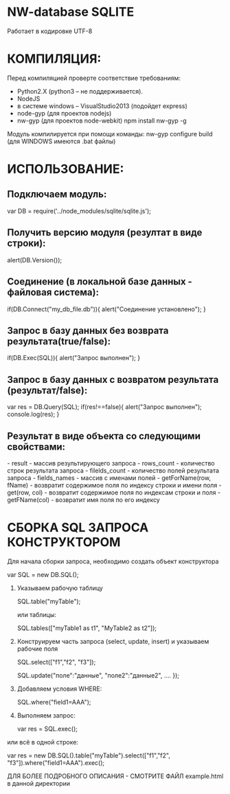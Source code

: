 # NW-database SQLITE

Работает в кодировке UTF-8

<h1>КОМПИЛЯЦИЯ:</h1>

Перед компиляцией проверте соответствие требованиям:
 - Python2.X (python3 – не поддерживается).
 - NodeJS
 - в системе windows – VisualStudio2013 (подойдет express)
 - node-gyp (для проектов nodejs)
 - nw-gyp (для проектов node-webkit) npm install nw-gyp -g


Модуль компилируется при помощи команды: nw-gyp configure build
	(для WINDOWS имеются .bat файлы)

<h1>ИСПОЛЬЗОВАНИЕ:</h1>

<h2>Подключаем модуль: </h2>
var DB = require('../node_modules/sqlite/sqlite.js');
 
<h2>Получить версию модуля (резултат в виде строки):</h2>
alert(DB.Version());

<h2>Соединение (в локальной базе данных - файловая система):</h2>

if(DB.Connect("my_db_file.db")){
	alert("Соединение установлено");
}

<h2>Запрос в базу данных без возврата результата(true/false):</h2>

if(DB.Exec(SQL)){
	alert("Запрос выполнен");
}

<h2>Запрос в базу данных с возвратом результата (результат/false):</h2>

var res = DB.Query(SQL);
if(res!==false){
	alert("Запрос выполнен");
	console.log(res);
}

<h2>Результат в виде объекта со следующими свойствами:</h2>
	- result - массив результирующего запроса
	- rows_count - количество строк результата запроса
	- filelds_count - количество полей результата запроса
	- fields_names - массив с именами полей
	- getForName(row, fName) - возвратит содержимое поля по индексу строки и имени поля
	- get(row, col) - возвратит содержимое поля по индексам строки и поля
	- getFName(col) - возвратит имя поля по его индексу
 
<h1>СБОРКА SQL ЗАПРОСА КОНСТРУКТОРОМ</h1>

Для начала сборки запроса, необходимо создать объект конструктора

var SQL = new DB.SQL();

1. Указываем рабочую таблицу 

	SQL.table("myTable");
	
	или таблицы:
	
	SQL.tables(["myTable1 as t1", "MyTable2 as t2"]);

2. Конструируем часть запроса (select, update, insert) и указываем рабочие поля
	
	SQL.select(["f1","f2", "f3"]);
	
	SQL.update("поле":"данные", "поле2":"данные2", .... });
	
3. Добавляем условия WHERE:
	
	SQL.where("field1=AAA");

4. Выполняем запрос:
	
	var res = SQL.exec();
	
или всё в одной строке:

var res = new DB.SQL().table("myTable").select(["f1","f2", "f3"]).where("field1=AAA").exec();


ДЛЯ БОЛЕЕ ПОДРОБНОГО ОПИСАНИЯ - СМОТРИТЕ ФАЙЛ example.html в данной директории


